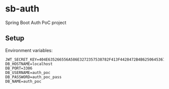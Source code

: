 # sb-auth
Spring Boot Auth PoC project

## Setup

Environment variables:

    JWT_SECRET_KEY=404E635266556A586E3272357538782F413F4428472B4B6250645367566B5970
    DB_HOSTNAME=localhost
    DB_PORT=3306
    DB_USERNAME=auth_poc
    DB_PASSWORD=auth_poc_pass
    DB_NAME=auth_poc
